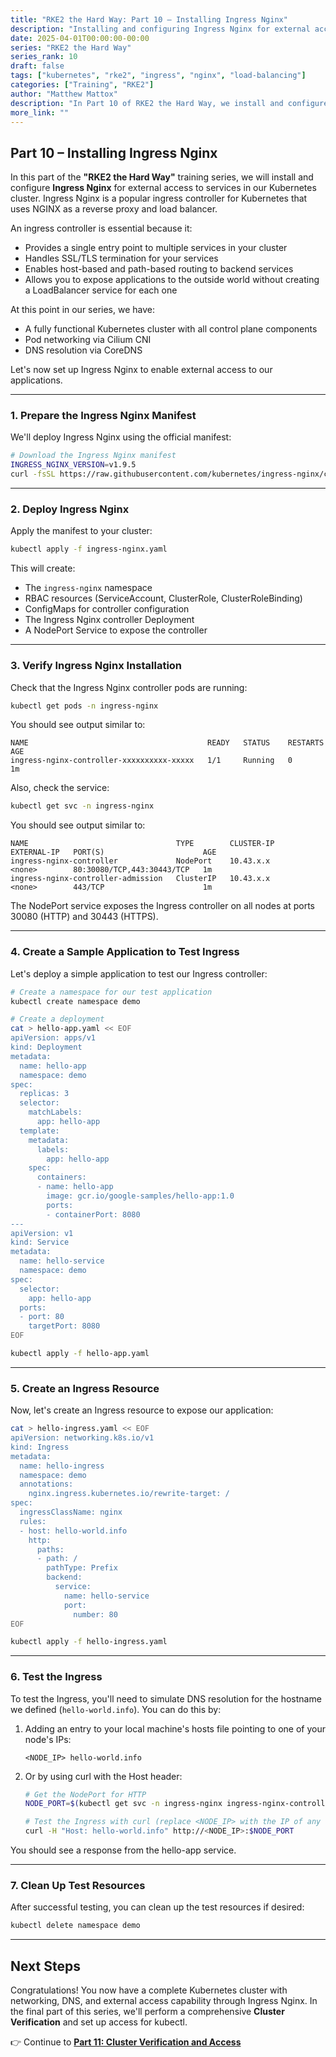 ```yaml
---
title: "RKE2 the Hard Way: Part 10 – Installing Ingress Nginx"
description: "Installing and configuring Ingress Nginx for external access to Kubernetes services."
date: 2025-04-01T00:00:00-00:00
series: "RKE2 the Hard Way"
series_rank: 10
draft: false
tags: ["kubernetes", "rke2", "ingress", "nginx", "load-balancing"]
categories: ["Training", "RKE2"]
author: "Matthew Mattox"
description: "In Part 10 of RKE2 the Hard Way, we install and configure Ingress Nginx to enable external access to services in our Kubernetes cluster."
more_link: ""
---
```


## Part 10 – Installing Ingress Nginx

In this part of the **"RKE2 the Hard Way"** training series, we will install and configure **Ingress Nginx** for external access to services in our Kubernetes cluster. Ingress Nginx is a popular ingress controller for Kubernetes that uses NGINX as a reverse proxy and load balancer.

An ingress controller is essential because it:
- Provides a single entry point to multiple services in your cluster
- Handles SSL/TLS termination for your services
- Enables host-based and path-based routing to backend services
- Allows you to expose applications to the outside world without creating a LoadBalancer service for each one

At this point in our series, we have:
- A fully functional Kubernetes cluster with all control plane components
- Pod networking via Cilium CNI
- DNS resolution via CoreDNS

Let's now set up Ingress Nginx to enable external access to our applications.

---

### 1. Prepare the Ingress Nginx Manifest

We'll deploy Ingress Nginx using the official manifest:

```bash
# Download the Ingress Nginx manifest
INGRESS_NGINX_VERSION=v1.9.5
curl -fsSL https://raw.githubusercontent.com/kubernetes/ingress-nginx/controller-${INGRESS_NGINX_VERSION}/deploy/static/provider/baremetal/deploy.yaml -o ingress-nginx.yaml
```

---

### 2. Deploy Ingress Nginx

Apply the manifest to your cluster:

```bash
kubectl apply -f ingress-nginx.yaml
```

This will create:
- The `ingress-nginx` namespace
- RBAC resources (ServiceAccount, ClusterRole, ClusterRoleBinding)
- ConfigMaps for controller configuration
- The Ingress Nginx controller Deployment
- A NodePort Service to expose the controller

---

### 3. Verify Ingress Nginx Installation

Check that the Ingress Nginx controller pods are running:

```bash
kubectl get pods -n ingress-nginx
```

You should see output similar to:

```
NAME                                        READY   STATUS    RESTARTS   AGE
ingress-nginx-controller-xxxxxxxxxx-xxxxx   1/1     Running   0          1m
```

Also, check the service:

```bash
kubectl get svc -n ingress-nginx
```

You should see output similar to:

```
NAME                                 TYPE        CLUSTER-IP      EXTERNAL-IP   PORT(S)                      AGE
ingress-nginx-controller             NodePort    10.43.x.x       <none>        80:30080/TCP,443:30443/TCP   1m
ingress-nginx-controller-admission   ClusterIP   10.43.x.x       <none>        443/TCP                      1m
```

The NodePort service exposes the Ingress controller on all nodes at ports 30080 (HTTP) and 30443 (HTTPS).

---

### 4. Create a Sample Application to Test Ingress

Let's deploy a simple application to test our Ingress controller:

```bash
# Create a namespace for our test application
kubectl create namespace demo

# Create a deployment
cat > hello-app.yaml << EOF
apiVersion: apps/v1
kind: Deployment
metadata:
  name: hello-app
  namespace: demo
spec:
  replicas: 3
  selector:
    matchLabels:
      app: hello-app
  template:
    metadata:
      labels:
        app: hello-app
    spec:
      containers:
      - name: hello-app
        image: gcr.io/google-samples/hello-app:1.0
        ports:
        - containerPort: 8080
---
apiVersion: v1
kind: Service
metadata:
  name: hello-service
  namespace: demo
spec:
  selector:
    app: hello-app
  ports:
  - port: 80
    targetPort: 8080
EOF

kubectl apply -f hello-app.yaml
```

---

### 5. Create an Ingress Resource

Now, let's create an Ingress resource to expose our application:

```bash
cat > hello-ingress.yaml << EOF
apiVersion: networking.k8s.io/v1
kind: Ingress
metadata:
  name: hello-ingress
  namespace: demo
  annotations:
    nginx.ingress.kubernetes.io/rewrite-target: /
spec:
  ingressClassName: nginx
  rules:
  - host: hello-world.info
    http:
      paths:
      - path: /
        pathType: Prefix
        backend:
          service:
            name: hello-service
            port:
              number: 80
EOF

kubectl apply -f hello-ingress.yaml
```

---

### 6. Test the Ingress

To test the Ingress, you'll need to simulate DNS resolution for the hostname we defined (`hello-world.info`). You can do this by:

1. Adding an entry to your local machine's hosts file pointing to one of your node's IPs:
   ```
   <NODE_IP> hello-world.info
   ```

2. Or by using curl with the Host header:
   ```bash
   # Get the NodePort for HTTP
   NODE_PORT=$(kubectl get svc -n ingress-nginx ingress-nginx-controller -o jsonpath='{.spec.ports[?(@.name=="http")].nodePort}')
   
   # Test the Ingress with curl (replace <NODE_IP> with the IP of any node)
   curl -H "Host: hello-world.info" http://<NODE_IP>:$NODE_PORT
   ```

You should see a response from the hello-app service.

---

### 7. Clean Up Test Resources

After successful testing, you can clean up the test resources if desired:

```bash
kubectl delete namespace demo
```

---

## Next Steps

Congratulations! You now have a complete Kubernetes cluster with networking, DNS, and external access capability through Ingress Nginx. In the final part of this series, we'll perform a comprehensive **Cluster Verification** and set up access for kubectl.

👉 Continue to **[Part 11: Cluster Verification and Access](/training/rke2-hard-way/11-cluster-verification-and-access/)**
